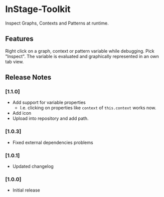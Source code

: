 # InStage-Toolkit

Inspect Graphs, Contexts and Patterns at runtime.

## Features

Right click on a graph, context or pattern variable while debugging. Pick "Inspect". The variable is evaluated and graphically represented in an own tab view.

## Release Notes

### [1.1.0]
- Add support for variable properties
  - I.e. clicking on properties like `context` of `this.context` works now.
- Add icon
- Upload into repository and add path.

### [1.0.3]
- Fixed external dependencies problems

### [1.0.1]
- Updated changelog

### [1.0.0]
- Initial release